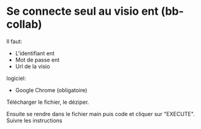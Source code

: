 # Se connecte seul au visio ent (bb-collab)

Il faut:

- L'identifiant ent
- Mot de passe ent
- Url de la visio

logiciel:
- Google Chrome (obligatoire)

Télécharger le fichier, le déziper.

Ensuite se rendre dans le fichier main puis code et cliquer sur "EXECUTE".
Suivre les instructions
